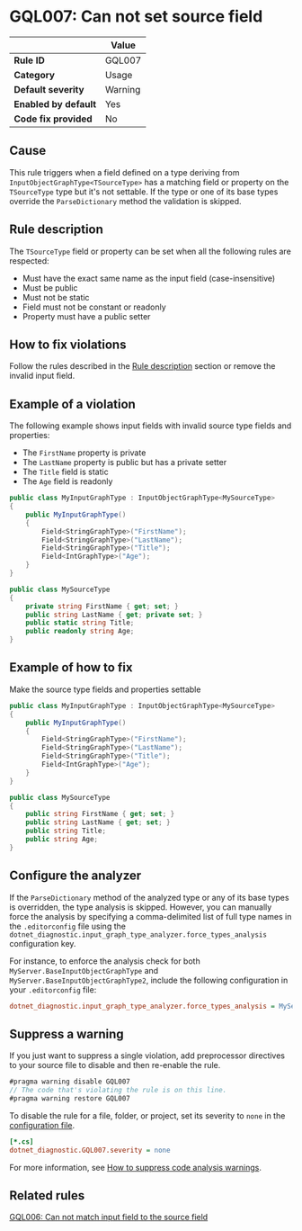# GQL007: Can not set source field

|                        | Value   |
| ---------------------- | ------- |
| **Rule ID**            | GQL007  |
| **Category**           | Usage   |
| **Default severity**   | Warning |
| **Enabled by default** | Yes     |
| **Code fix provided**  | No      |

## Cause

This rule triggers when a field defined on a type deriving from
`InputObjectGraphType<TSourceType>` has a matching field or property on the
`TSourceType` type but it's not settable. If the type or one of its base
types override the `ParseDictionary` method the validation is skipped.

## Rule description

The `TSourceType` field or property can be set when all the following rules are
respected:

- Must have the exact same name as the input field (case-insensitive)
- Must be public
- Must not be static
- Field must not be constant or readonly
- Property must have a public setter

## How to fix violations

Follow the rules described in the [Rule description](#rule-description) section
or remove the invalid input field.

## Example of a violation

The following example shows input fields with invalid source type fields and
properties:

- The `FirstName` property is private
- The `LastName` property is public but has a private setter
- The `Title` field is static
- The `Age` field is readonly

```c#
public class MyInputGraphType : InputObjectGraphType<MySourceType>
{
    public MyInputGraphType()
    {
        Field<StringGraphType>("FirstName");
        Field<StringGraphType>("LastName");
        Field<StringGraphType>("Title");
        Field<IntGraphType>("Age");
    }
}

public class MySourceType
{
    private string FirstName { get; set; }
    public string LastName { get; private set; }
    public static string Title;
    public readonly string Age;
}
```

## Example of how to fix

Make the source type fields and properties settable

```c#
public class MyInputGraphType : InputObjectGraphType<MySourceType>
{
    public MyInputGraphType()
    {
        Field<StringGraphType>("FirstName");
        Field<StringGraphType>("LastName");
        Field<StringGraphType>("Title");
        Field<IntGraphType>("Age");
    }
}

public class MySourceType
{
    public string FirstName { get; set; }
    public string LastName { get; set; }
    public string Title;
    public string Age;
}
```

## Configure the analyzer

If the `ParseDictionary` method of the analyzed type or any of its base types is
overridden, the type analysis is skipped. However, you can manually force the
analysis by specifying a comma-delimited list of full type names in the
`.editorconfig` file using the
`dotnet_diagnostic.input_graph_type_analyzer.force_types_analysis` configuration
key.

For instance, to enforce the analysis check for both
`MyServer.BaseInputObjectGraphType` and `MyServer.BaseInputObjectGraphType2`,
include the following configuration in your `.editorconfig` file:

```ini
dotnet_diagnostic.input_graph_type_analyzer.force_types_analysis = MyServer.BaseInputObjectGraphType,MyServer.BaseInputObjectGraphType2
```

## Suppress a warning

If you just want to suppress a single violation, add preprocessor directives to
your source file to disable and then re-enable the rule.

```csharp
#pragma warning disable GQL007
// The code that's violating the rule is on this line.
#pragma warning restore GQL007
```

To disable the rule for a file, folder, or project, set its severity to `none`
in the
[configuration file](https://learn.microsoft.com/en-us/dotnet/fundamentals/code-analysis/configuration-files).

```ini
[*.cs]
dotnet_diagnostic.GQL007.severity = none
```

For more information, see
[How to suppress code analysis warnings](https://learn.microsoft.com/en-us/dotnet/fundamentals/code-analysis/suppress-warnings).

## Related rules

[GQL006: Can not match input field to the source field](../gql006)
